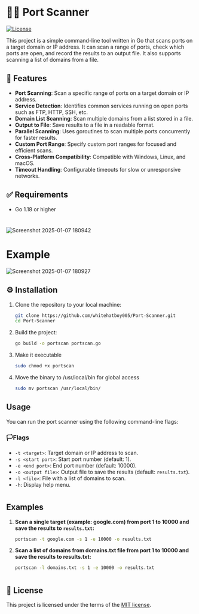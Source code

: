 # 🧑‍💻 Port Scanner
[![License](https://img.shields.io/github/license/whitehatboy005/Port-Scanner)](LICENSE.md)

This project is a simple command-line tool written in Go that scans ports on a target domain or IP address. It can scan a range of ports, check which ports are open, and record the results to an output file. It also supports scanning a list of domains from a file.

## 🚀 Features

- **Port Scanning**: Scan a specific range of ports on a target domain or IP address.
- **Service Detection**: Identifies common services running on open ports such as FTP, HTTP, SSH, etc.
- **Domain List Scanning**: Scan multiple domains from a list stored in a file.
- **Output to File**: Save results to a file in a readable format.
- **Parallel Scanning**: Uses goroutines to scan multiple ports concurrently for faster results.
- **Custom Port Range**: Specify custom port ranges for focused and efficient scans.
- **Cross-Platform Compatibility**: Compatible with Windows, Linux, and macOS.
- **Timeout Handling**: Configurable timeouts for slow or unresponsive networks.

## ✅ Requirements

- Go 1.18 or higher
#
![Screenshot 2025-01-07 180942](https://github.com/user-attachments/assets/b28e743b-4396-4b74-996b-d510205e60e3)
# Example
![Screenshot 2025-01-07 180927](https://github.com/user-attachments/assets/4a145641-0a30-47b4-a243-56bac87fbdae)

## ⚙️ Installation

1. Clone the repository to your local machine:
   ```bash
   git clone https://github.com/whitehatboy005/Port-Scanner.git
   cd Port-Scanner
   ```
2. Build the project:
   ```bash
   go build -o portscan portscan.go
   ```
3. Make it executable
   ```bash
   sudo chmod +x portscan
   ```
4. Move the binary to /usr/local/bin for global access
   ```bash
   sudo mv portscan /usr/local/bin/
   ```
## Usage

You can run the port scanner using the following command-line flags:

### 🏳️Flags

- `-t <target>`: Target domain or IP address to scan.
- `-s <start port>`: Start port number (default: 1).
- `-e <end port>`: End port number (default: 10000).
- `-o <output file>`: Output file to save the results (default: `results.txt`).
- `-l <file>`: File with a list of domains to scan.
- `-h`: Display help menu.
#
## Examples

1. **Scan a single target (example: google.com) from port 1 to 10000 and save the results to `results.txt`:**

   ```bash
   portscan -t google.com -s 1 -e 10000 -o results.txt
   ```
2. **Scan a list of domains from domains.txt file from port 1 to 10000 and save the results to results.txt:**
   ```bash
   portscan -l domains.txt -s 1 -e 10000 -o results.txt
   ```
#
## 📝 License

This project is licensed under the terms of the [MIT license](LICENSE.md).
